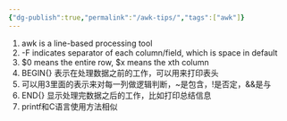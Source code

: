 ```yaml
---
{"dg-publish":true,"permalink":"/awk-tips/","tags":["awk"]}
---
```


1. awk is a line-based processing tool
2. -F indicates separator of each column/field, which is space in default
3. $0 means the entire row, $x means the xth column
4. BEGIN{} 表示在处理数据之前的工作，可以用来打印表头
5. 可以用3里面的表示来对每一列做逻辑判断，~是包含，!是否定，&&是与
6. END{} 显示处理完数据之后的工作，比如打印总结信息
7. printf和C语言使用方法相似
